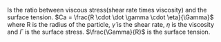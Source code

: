 Is the ratio between viscous stress(shear rate times viscosity) and the surface tension.
$Ca = \frac{R \cdot \dot \gamma \cdot \eta}{\Gamma}$
where R is the radius of the particle, $\dot \gamma$ is the shear rate, $\eta$ is the viscosity and $\Gamma$ is the surface stress. $\frac{\Gamma}{R}$ is the surface tension.
<!--ID: 1695826630662-->

